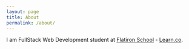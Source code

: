 ```yaml
---
layout: page
title: About
permalink: /about/
---
```


I am FullStack Web Development student at [Flatiron School](http://flatironschool.com/) - [Learn.co](https://learn.co/). 
